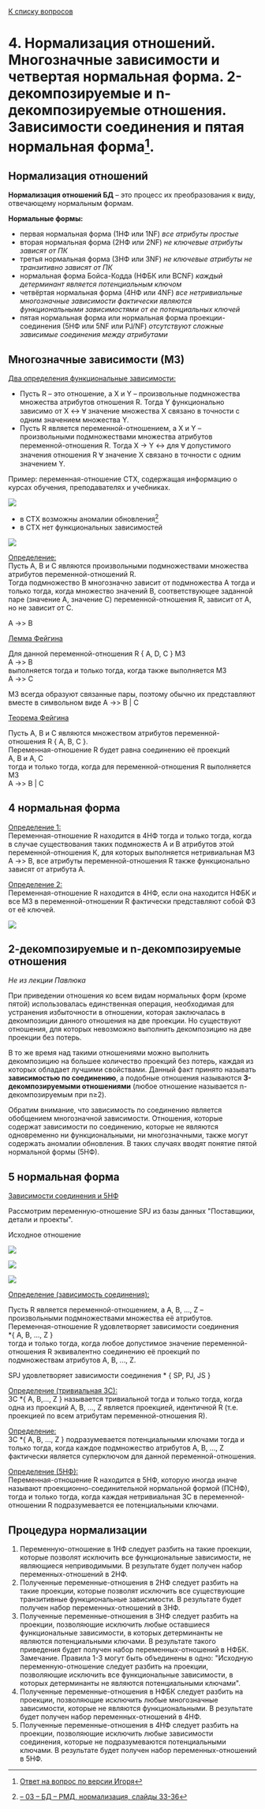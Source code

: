 [К списку вопросов](db_exam.md)

# 4. Нормализация отношений. Многозначные зависимости и четвертая нормальная форма. 2-декомпозируемые и n-декомпозируемые отношения. Зависимости соединения и пятая нормальная форма[^1].

## Нормализация отношений
**Нормализация отношений БД** – это процесс их преобразования к виду, отвечающему нормальным формам.

**Нормальные формы:**
 * первая нормальная форма (1НФ или 1NF) *все атрибуты простые*
 * вторая нормальная форма (2НФ или 2NF) *не ключевые атрибуты зависят от ПК*
 * третья нормальная форма (3НФ или 3NF) *не ключевые атрибуты не транзитивно зависят от ПК*
 * нормальная форма Бойса-Кодда (НФБК или BCNF) *каждый детерминант является потенциальным ключом*
 * четвёртая нормальная форма (4НФ или 4NF) *все нетривиальные многозначные зависимости фактически являются функциональными зависимостями от ее потенциальных ключей*
 * пятая нормальная форма или нормальная форма проекции-соединения (5НФ или 5NF или PJ/NF) *отсутствуют сложные зависимые соединения между атрибутами*

## Многозначные зависимости (МЗ)

<u>Два определения функциональные зависимости:</u>
 * Пусть R – это отношение, а X и Y – произвольные подмножества множества атрибутов отношения R. Тогда Y функционально зависимо от X ↔ Ɐ значение множества X связано в точности с одним значением множества Y.
 * Пусть R является переменной-отношением, а X и Y – произвольными подмножествами множества атрибутов переменной-отношения R. Тогда X -> Y ↔ для Ɐ допустимого значения отношения R Ɐ значение X связано в точности с одним значением Y.

Пример: переменная-отношение СТХ, содержащая информацию о курсах обучения, преподавателях и учебниках.

![](imgs/img_3.png)

* в СТХ возможны аномалии обновления[^2]
* в СТХ нет функциональных зависимостей

![](imgs/img_4.png)

<u>Определение:</u> \
Пусть А, В и С являются произвольными подмножествами множества атрибутов переменной-отношений R. \
Тогда подмножество В многозначно зависит от подмножества А тогда и только тогда, когда множество значений В, соответствующее заданной паре (значение А, значение С) переменной-отношения R, зависит от А, но не зависит от С.

А ->> В

<u>Лемма Фейгина</u>

Для данной переменной-отношения R { A, D, C } МЗ \
А ->> В \
выполняется тогда и только тогда, когда также выполняется МЗ \
А ->> С

МЗ всегда образуют связанные пары, поэтому обычно их представляют вместе в символьном виде А ->> В | С

<u>Теорема Фейгина</u>

Пусть А, В и С являются множеством атрибутов переменной-отношения R { А, В, С }. \
Переменная-отношение R будет равна соединению её проекций  \
А, В и А, С \
тогда и только тогда, когда для переменной-отношения R выполняется МЗ \
А ->> В | С

## 4 нормальная форма

<u>Определение 1:</u> \
Переменная-отношение R находится в 4НФ тогда и только тогда, когда в случае существования таких подмножеств А и В атрибутов этой переменной-отношения К, для которых выполняется нетривиальная МЗ А ->> В, все атрибуты переменной-отношения R также функционально зависят от атрибута А.

<u>Определение 2:</u> \
Переменная-отношение R находится в 4НФ, если она находится НФБК и все МЗ в переменной-отношении R фактически представляют собой ФЗ от её ключей.

![](imgs/img_5.png)

## 2-декомпозируемые и n-декомпозируемые отношения
_Не из лекции Павлюка_

При приведении отношения ко всем видам нормальных форм (кроме пятой) использовалась единственная операция, необходимая для устранения избыточности в отношении, которая заключалась в декомпозиции данного отношения на две проекции. Но существуют отношения, для которых невозможно выполнить декомпозицию на две проекции без потерь.

В то же время над такими отношениями можно выполнить декомпозицию на большее количество проекций без потерь, каждая из которых обладает лучшими свойствами. Данный факт принято называть **зависимостью по соединению**, а подобные отношения называются **3-декомпозируемыми отношениями** (любое отношение называется n-декомпозируемым при n≥2). 

Обратим внимание, что зависимость по соединению является обобщением многозначной зависимости. Отношения, которые содержат зависимости по соединению, которые не являются одновременно ни функциональными, ни многозначными, также могут содержать аномалии обновления. В таких случаях вводят понятие пятой нормальной формы (5НФ).

## 5 нормальная форма

<u>Зависимости соединения и 5НФ</u>

Рассмотрим переменную-отношение SPJ из базы данных "Поставщики, детали и проекты". 

Исходное отношение

![](imgs/img_6.png)

![](imgs/img_7.png)

![](imgs/img_8.png)

<u>Определение (зависимость соединения):</u>

Пусть R является переменной-отношением, а A, B, ..., Z – произвольными подмножествами множества её атрибутов. \
Переменная-отношение R удовлетворяет зависимости соединения \
*{ A, B, ..., Z } \
тогда и только тогда, когда любое допустимое значение переменной-отношения R эквивалентно соединению её проекций по подмножествам атрибутов A, B, ..., Z.

SPJ удовлетворяет зависимости соединения * { SP, PJ, JS }

<u>Определение (тривиальная ЗС):</u> \
ЗС  *{ А, В,..., Z } называется тривиальной тогда и только тогда, когда одна из проекций A, B, ..., Z является проекцией, идентичной R (т.е. проекцией по всем атрибутам переменной-отношения R).

<u>Определение:</u> \
ЗС *{ А, В, ..., Z } подразумевается потенциальными ключами тогда и только тогда, когда каждое подмножество атрибутов A, B, ..., Z фактически является суперключом для данной переменной-отношения.

<u>Определение (5НФ):</u> \
Переменная-отношение R находится в 5НФ, которую иногда иначе называют проекционно-соединительной нормальной формой (ПСНФ), тогда и только тогда, когда каждая нетривиальная ЗС в переменной-отношении R подразумевается ее потенциальными ключами.

## Процедура нормализации

1. Переменную-отношение в 1НФ следует разбить на такие проекции, которые позволят исключить все функциональные зависимости, не являющиеся неприводимыми. В результате будет получен набор переменных-отношений в 2НФ.
2. Полученные переменные-отношения в 2НФ следует разбить на такие проекции, которые позволят исключить все существующие транзитивные функциональные зависимости. В результате будет получен набор переменных-отношений в 3НФ.
3. Полученные переменные-отношения в 3НФ следует разбить на проекции, позволяющие исключить любые оставшиеся функциональные зависимости, в которых детерминанты не являются потенциальными ключами. В результате такого приведения будет получен набор переменных-отношений в НФБК.
Замечание. Правила 1-3 могут быть объединены в одно: "Исходную переменную-отношение следует разбить на проекции, позволяющие исключить все функциональные зависимости, в которых детерминанты не являются потенциальными ключами".
4. Полученные переменные-отношения в НФБК следует разбить на проекции, позволяющие исключить любые многозначные зависимости, которые не являются функциональными. В результате будет получен набор переменных-отношений в 4НФ.
5. Полученные переменные-отношения в 4НФ следует разбить на проекции, позволяющие исключить любые зависимости соединения, которые не подразумеваются потенциальными ключами. В результате будет получен набор переменных-отношений в 5НФ.


[^1]: [Ответ на вопрос по версии Игоря](https://github.com/igorshvch/MGTU-sem_v/blob/master/DB/exam/QA/04.md)
[^2]: [ – 03 – БД – РМД, нормализация, слайды 33-36](https://disk.yandex.ru/d/7ZGI6YEodZPh7w?w=1)
